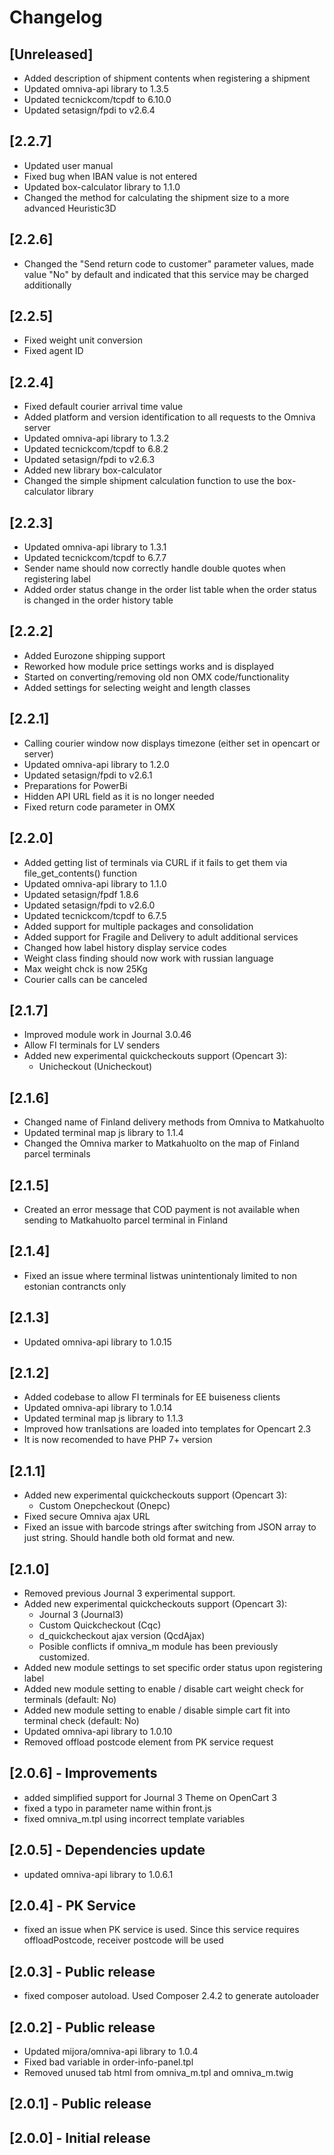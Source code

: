 # Changelog

## [Unreleased]
- Added description of shipment contents when registering a shipment
- Updated omniva-api library to 1.3.5
- Updated tecnickcom/tcpdf to 6.10.0
- Updated setasign/fpdi to v2.6.4

## [2.2.7]
- Updated user manual
- Fixed bug when IBAN value is not entered
- Updated box-calculator library to 1.1.0
- Changed the method for calculating the shipment size to a more advanced Heuristic3D

## [2.2.6]
- Changed the "Send return code to customer" parameter values, made value "No" by default and indicated that this service may be charged additionally

## [2.2.5]
- Fixed weight unit conversion
- Fixed agent ID

## [2.2.4]
- Fixed default courier arrival time value
- Added platform and version identification to all requests to the Omniva server
- Updated omniva-api library to 1.3.2
- Updated tecnickcom/tcpdf to 6.8.2
- Updated setasign/fpdi to v2.6.3
- Added new library box-calculator
- Changed the simple shipment calculation function to use the box-calculator library

## [2.2.3]
- Updated omniva-api library to 1.3.1
- Updated tecnickcom/tcpdf to 6.7.7
- Sender name should now correctly handle double quotes when registering label
- Added order status change in the order list table when the order status is changed in the order history table

## [2.2.2]
- Added Eurozone shipping support
- Reworked how module price settings works and is displayed
- Started on converting/removing old non OMX code/functionality
- Added settings for selecting weight and length classes

## [2.2.1]
- Calling courier window now displays timezone (either set in opencart or server)
- Updated omniva-api library to 1.2.0
- Updated setasign/fpdi to v2.6.1
- Preparations for PowerBi
- Hidden API URL field as it is no longer needed
- Fixed return code parameter in OMX

## [2.2.0]
- Added getting list of terminals via CURL if it fails to get them via file_get_contents() function
- Updated omniva-api library to 1.1.0
- Updated setasign/fpdf 1.8.6
- Updated setasign/fpdi to v2.6.0
- Updated tecnickcom/tcpdf to 6.7.5
- Added support for multiple packages and consolidation
- Added support for Fragile and Delivery to adult additional services
- Changed how label history display service codes
- Weight class finding should now work with russian language
- Max weight chck is now 25Kg
- Courier calls can be canceled

## [2.1.7]
- Improved module work in Journal 3.0.46
- Allow FI terminals for LV senders
- Added new experimental quickcheckouts support (Opencart 3):
    - Unicheckout (Unicheckout)

## [2.1.6]
- Changed name of Finland delivery methods from Omniva to Matkahuolto
- Updated terminal map js library to 1.1.4
- Changed the Omniva marker to Matkahuolto on the map of Finland parcel terminals

## [2.1.5]
- Created an error message that COD payment is not available when sending to Matkahuolto parcel terminal in Finland

## [2.1.4]
- Fixed an issue where terminal listwas unintentionaly limited to non estonian contrancts only

## [2.1.3]
- Updated omniva-api library to 1.0.15 

## [2.1.2]
- Added codebase to allow FI terminals for EE buiseness clients
- Updated omniva-api library to 1.0.14
- Updated terminal map js library to 1.1.3
- Improved how tranlsations are loaded into templates for Opencart 2.3
- It is now recomended to have PHP 7+ version

## [2.1.1]
- Added new experimental quickcheckouts support (Opencart 3):
    - Custom Onepcheckout (Onepc)
- Fixed secure Omniva ajax URL
- Fixed an issue with barcode strings after switching from JSON array to just string. Should handle both old format and new.

## [2.1.0]
- Removed previous Journal 3 experimental support.
- Added new experimental quickcheckouts support (Opencart 3):
    - Journal 3 (Journal3)
    - Custom Quickcheckout (Cqc)
    - d_quickcheckout ajax version (QcdAjax)
    - Posible conflicts if omniva_m module has been previously customized. 
- Added new module settings to set specific order status upon registering label
- Added new module setting to enable / disable cart weight check for terminals (default: No)
- Added new module setting to enable / disable simple cart fit into terminal check (default: No)
- Updated omniva-api library to 1.0.10
- Removed offload postcode element from PK service request

## [2.0.6] - Improvements
- added simplified support for Journal 3 Theme on OpenCart 3
- fixed a typo in parameter name within front.js
- fixed omniva_m.tpl using incorrect template variables

## [2.0.5] - Dependencies update
- updated omniva-api library to 1.0.6.1

## [2.0.4] - PK Service
- fixed an issue when PK service is used. Since this service requires offloadPostcode, receiver postcode will be used

## [2.0.3] - Public release
- fixed composer autoload. Used Composer 2.4.2 to generate autoloader

## [2.0.2] - Public release
- Updated mijora/omniva-api library to 1.0.4
- Fixed bad variable in order-info-panel.tpl
- Removed unused tab html from omniva_m.tpl and omniva_m.twig

## [2.0.1] - Public release

## [2.0.0] - Initial release
